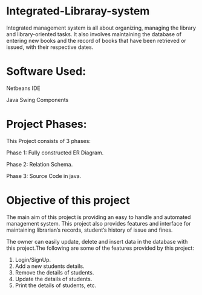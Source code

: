 # Integrated-Libraray-system
Integrated management system is all about organizing, managing the library and library-oriented tasks. It also involves maintaining the database of entering new books and the record of books that have been retrieved or issued, with their respective dates.

# Software Used:
Netbeans IDE

Java Swing Components

# Project Phases:
This Project consists of 3 phases:

 Phase 1: Fully constructed ER Diagram.
 
 Phase 2: Relation Schema.
 
 Phase 3: Source Code in java.

# Objective of this project
The main aim of this project is providing an easy to handle and automated management system. This project also provides features and interface for maintaining librarian’s records, student’s history of issue and fines.

The owner can easily update, delete and insert data in the database with this project.The following are some of the features provided by this project:

1. Login/SignUp.
2. Add a new students details.
3. Remove the details of students.
4. Update the details of students.
5. Print the details of students, etc.
